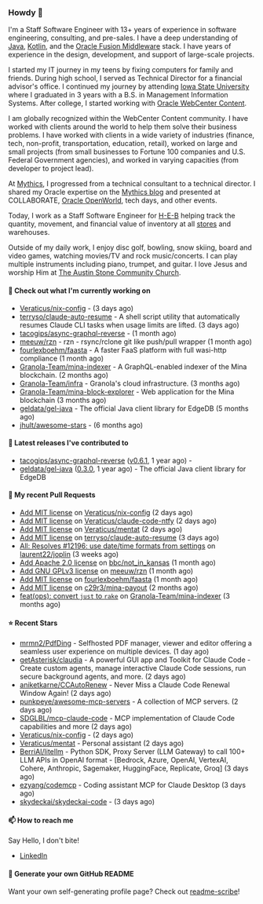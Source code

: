 ### Howdy 👋

I'm a Staff Software Engineer with 13+ years of experience in software engineering, consulting, and pre-sales. I have a deep understanding of [Java](https://www.oracle.com/java/), [Kotlin](https://kotlinlang.org/), and the [Oracle Fusion Middleware](https://www.oracle.com/middleware/) stack. I have years of experience in the design, development, and support of large-scale projects.

I started my IT journey in my teens by fixing computers for family and friends. During high school, I served as Technical Director for a financial advisor's office. I continued my journey by attending [Iowa State University](https://www.iastate.edu/) where I graduated in 3 years with a B.S. in Management Information Systems. After college, I started working with [Oracle WebCenter Content](https://docs.oracle.com/en/middleware/webcenter/content/12.2.1.4/).

I am globally recognized within the WebCenter Content community. I have worked with clients around the world to help them solve their business problems. I have worked with clients in a wide variety of industries (finance, tech, non-profit, transportation, education, retail), worked on large and small projects (from small businesses to Fortune 100 companies and U.S. Federal Government agencies), and worked in varying capacities (from developer to project lead).

At [Mythics](https://www.mythics.com/), I progressed from a technical consultant to a technical director. I shared my Oracle expertise on the [Mythics blog](https://mythics.com/blog/) and presented at COLLABORATE, [Oracle OpenWorld](https://www.oracle.com/cloudworld/), tech days, and other events.

Today, I work as a Staff Software Engineer for [H-E-B](https://digital.heb.com/) helping track the quantity, movement, and financial value of inventory at all [stores](https://heb.com/store-locations) and warehouses.

Outside of my daily work, I enjoy disc golf, bowling, snow skiing, board and video games, watching movies/TV and rock music/concerts. I can play multiple instruments including piano, trumpet, and guitar. I love Jesus and worship Him at [The Austin Stone Community Church](https://austinstone.org/).

#### 👷 Check out what I'm currently working on

- [Veraticus/nix-config](https://github.com/Veraticus/nix-config) -  (3 days ago)
- [terryso/claude-auto-resume](https://github.com/terryso/claude-auto-resume) - A shell script utility that automatically resumes Claude CLI tasks when usage limits are lifted. (3 days ago)
- [tacogips/async-graphql-reverse](https://github.com/tacogips/async-graphql-reverse) -  (1 month ago)
- [meeuw/rzn](https://github.com/meeuw/rzn) - rzn - rsync/rclone git like push/pull wrapper (1 month ago)
- [fourlexboehm/faasta](https://github.com/fourlexboehm/faasta) - A faster FaaS platform with full wasi-http compliance (1 month ago)
- [Granola-Team/mina-indexer](https://github.com/Granola-Team/mina-indexer) - A GraphQL-enabled indexer of the Mina blockchain. (2 months ago)
- [Granola-Team/infra](https://github.com/Granola-Team/infra) - Granola&#39;s cloud infrastructure. (3 months ago)
- [Granola-Team/mina-block-explorer](https://github.com/Granola-Team/mina-block-explorer) - Web application for the Mina blockchain (3 months ago)
- [geldata/gel-java](https://github.com/geldata/gel-java) - The official Java client library for EdgeDB (5 months ago)
- [jhult/awesome-stars](https://github.com/jhult/awesome-stars) -  (6 months ago)

#### 🔭 Latest releases I've contributed to

- [tacogips/async-graphql-reverse](https://github.com/tacogips/async-graphql-reverse) ([v0.6.1](https://github.com/tacogips/async-graphql-reverse/releases/tag/v0.6.1), 1 year ago) - 
- [geldata/gel-java](https://github.com/geldata/gel-java) ([0.3.0](https://github.com/geldata/gel-java/releases/tag/0.3.0), 1 year ago) - The official Java client library for EdgeDB

#### 🔨 My recent Pull Requests

- [Add MIT license](https://github.com/Veraticus/nix-config/pull/5) on [Veraticus/nix-config](https://github.com/Veraticus/nix-config) (2 days ago)
- [Add MIT license](https://github.com/Veraticus/claude-code-ntfy/pull/2) on [Veraticus/claude-code-ntfy](https://github.com/Veraticus/claude-code-ntfy) (2 days ago)
- [Add MIT license](https://github.com/Veraticus/mentat/pull/3) on [Veraticus/mentat](https://github.com/Veraticus/mentat) (2 days ago)
- [Add MIT license](https://github.com/terryso/claude-auto-resume/pull/10) on [terryso/claude-auto-resume](https://github.com/terryso/claude-auto-resume) (3 days ago)
- [All: Resolves #12196: use date/time formats from settings](https://github.com/laurent22/joplin/pull/12567) on [laurent22/joplin](https://github.com/laurent22/joplin) (3 weeks ago)
- [Add Apache 2.0 license](https://github.com/bbc/not_in_kansas/pull/4) on [bbc/not_in_kansas](https://github.com/bbc/not_in_kansas) (1 month ago)
- [Add GNU GPLv3 license](https://github.com/meeuw/rzn/pull/1) on [meeuw/rzn](https://github.com/meeuw/rzn) (1 month ago)
- [Add MIT license](https://github.com/fourlexboehm/faasta/pull/4) on [fourlexboehm/faasta](https://github.com/fourlexboehm/faasta) (1 month ago)
- [Add MIT license](https://github.com/c29r3/mina-payout/pull/1) on [c29r3/mina-payout](https://github.com/c29r3/mina-payout) (2 months ago)
- [feat(ops): convert `just` to `rake`](https://github.com/Granola-Team/mina-indexer/pull/1823) on [Granola-Team/mina-indexer](https://github.com/Granola-Team/mina-indexer) (3 months ago)

#### ⭐ Recent Stars

- [mrmn2/PdfDing](https://github.com/mrmn2/PdfDing) - Selfhosted PDF manager, viewer and editor offering a seamless user experience on multiple devices. (1 day ago)
- [getAsterisk/claudia](https://github.com/getAsterisk/claudia) - A powerful GUI app and Toolkit for Claude Code - Create custom agents, manage interactive Claude Code sessions, run secure background agents, and more. (2 days ago)
- [aniketkarne/CCAutoRenew](https://github.com/aniketkarne/CCAutoRenew) - Never Miss a Claude Code Renewal Window Again! (2 days ago)
- [punkpeye/awesome-mcp-servers](https://github.com/punkpeye/awesome-mcp-servers) - A collection of MCP servers. (2 days ago)
- [SDGLBL/mcp-claude-code](https://github.com/SDGLBL/mcp-claude-code) - MCP implementation of Claude Code capabilities and more (2 days ago)
- [Veraticus/nix-config](https://github.com/Veraticus/nix-config) -  (2 days ago)
- [Veraticus/mentat](https://github.com/Veraticus/mentat) - Personal assistant (2 days ago)
- [BerriAI/litellm](https://github.com/BerriAI/litellm) - Python SDK, Proxy Server (LLM Gateway) to call 100&#43; LLM APIs in OpenAI format - [Bedrock, Azure, OpenAI, VertexAI, Cohere, Anthropic, Sagemaker, HuggingFace, Replicate, Groq] (3 days ago)
- [ezyang/codemcp](https://github.com/ezyang/codemcp) - Coding assistant MCP for Claude Desktop (3 days ago)
- [skydeckai/skydeckai-code](https://github.com/skydeckai/skydeckai-code) -  (3 days ago)

#### 📫 How to reach me

Say Hello, I don't bite!

- [LinkedIn](https://www.linkedin.com/in/jonathanhult/)

#### 📖 Generate your own GitHub README

Want your own self-generating profile page? Check out [readme-scribe](https://github.com/muesli/readme-scribe)!
